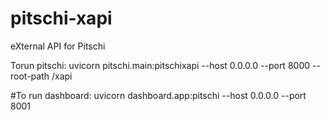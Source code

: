 # pitschi-xapi
eXternal API for Pitschi


Torun pitschi: uvicorn pitschi.main:pitschixapi --host 0.0.0.0 --port 8000 --root-path /xapi 

#To run dashboard: uvicorn dashboard.app:pitschi --host 0.0.0.0 --port 8001



